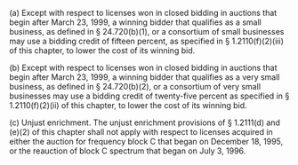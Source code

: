 (a) Except with respect to licenses won in closed bidding in auctions that begin after March 23, 1999, a winning bidder that qualifies as a small business, as defined in § 24.720(b)(1), or a consortium of small businesses may use a bidding credit of fifteen percent, as specified in § 1.2110(f)(2)(iii) of this chapter, to lower the cost of its winning bid.

(b) Except with respect to licenses won in closed bidding in auctions that begin after March 23, 1999, a winning bidder that qualifies as a very small business, as defined in § 24.720(b)(2), or a consortium of very small businesses may use a bidding credit of twenty-five percent as specified in § 1.2110(f)(2)(ii) of this chapter, to lower the cost of its winning bid.

(c) Unjust enrichment. The unjust enrichment provisions of § 1.2111(d) and (e)(2) of this chapter shall not apply with respect to licenses acquired in either the auction for frequency block C that began on December 18, 1995, or the reauction of block C spectrum that began on July 3, 1996.

